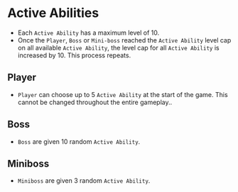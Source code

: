# Active Abilities

- Each `Active Ability` has a maximum level of 10.
- Once the `Player`, `Boss` or `Mini-boss` reached the `Active Ability` level cap on all available `Active Ability`, the level cap for all `Active Ability` is increased by 10. This process repeats.

## Player

- `Player` can choose up to 5 `Active Ability` at the start of the game. This cannot be changed throughout the entire gameplay..

## Boss

- `Boss` are given 10 random `Active Ability`.

## Miniboss

- `Miniboss` are given 3 random `Active Ability`.
